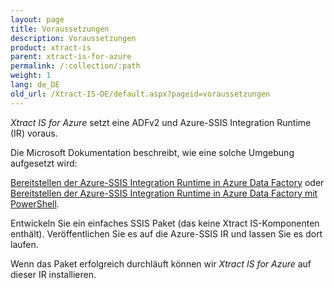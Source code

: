 ```yaml
---
layout: page
title: Voraussetzungen
description: Voraussetzungen
product: xtract-is
parent: xtract-is-for-azure
permalink: /:collection/:path
weight: 1
lang: de_DE
old_url: /Xtract-IS-DE/default.aspx?pageid=voraussetzungen
---
```


*Xtract IS for Azure* setzt eine ADFv2 und Azure-SSIS Integration Runtime (IR) voraus.

Die Microsoft Dokumentation beschreibt, wie eine solche Umgebung aufgesetzt wird:

[Bereitstellen der Azure-SSIS Integration Runtime in Azure Data Factory]() oder<br>
[Bereitstellen der Azure-SSIS Integration Runtime in Azure Data Factory mit PowerShell]().

Entwickeln Sie ein einfaches SSIS Paket (das keine Xtract IS-Komponenten enthält). Veröffentlichen Sie es auf die Azure-SSIS IR und lassen Sie es dort laufen.

Wenn das Paket erfolgreich durchläuft können wir *Xtract IS for Azure* auf dieser IR installieren.
